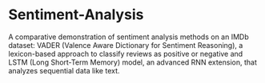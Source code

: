 # Sentiment-Analysis
A comparative demonstration of sentiment analysis methods on an IMDb dataset: VADER (Valence Aware Dictionary for Sentiment Reasoning), a lexicon-based approach to classify reviews as positive or negative and LSTM (Long Short-Term Memory)  model, an advanced RNN extension, that analyzes sequential data like text.
